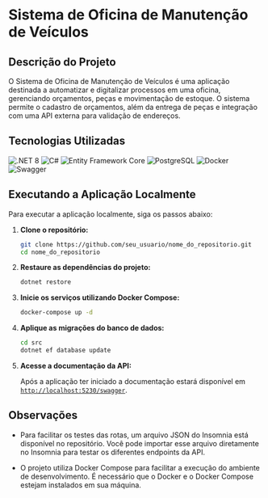 # Sistema de Oficina de Manutenção de Veículos

## Descrição do Projeto
O Sistema de Oficina de Manutenção de Veículos é uma aplicação destinada a automatizar e digitalizar processos em uma oficina, gerenciando orçamentos, peças e movimentação de estoque. O sistema permite o cadastro de orçamentos, além da entrega de peças e integração com uma API externa para validação de endereços.

## Tecnologias Utilizadas
![.NET 8](https://img.shields.io/badge/.NET%208-512BD4?style=flat-square&logo=.net&logoColor=white)
![C#](https://img.shields.io/badge/C%23-239120?style=flat-square&logo=csharp&logoColor=white)
![Entity Framework Core](https://img.shields.io/badge/Entity%20Framework%20Core-5B2D88?style=flat-square&logo=dotnet&logoColor=white)
![PostgreSQL](https://img.shields.io/badge/PostgreSQL-336791?style=flat-square&logo=postgresql&logoColor=white)
![Docker](https://img.shields.io/badge/Docker-2496ED?style=flat-square&logo=docker&logoColor=white)
![Swagger](https://img.shields.io/badge/Swagger-85EA2D?style=flat-square&logo=swagger&logoColor=black)

## Executando a Aplicação Localmente
Para executar a aplicação localmente, siga os passos abaixo:

1. **Clone o repositório:**
    ```bash
    git clone https://github.com/seu_usuario/nome_do_repositorio.git
    cd nome_do_repositorio
    ```

2. **Restaure as dependências do projeto:**
    ```bash
    dotnet restore
    ```

3. **Inicie os serviços utilizando Docker Compose:**

    ```bash
    docker-compose up -d
    ```

4. **Aplique as migrações do banco de dados:**

   ```bash
   cd src
   dotnet ef database update
   ```

5. **Acesse a documentação da API:**

   Após a aplicação ter iniciado a documentação estará disponível em [`http://localhost:5230/swagger`](http://localhost:5230/swagger).

## Observações
- Para facilitar os testes das rotas, um arquivo JSON do Insomnia está disponível no repositório. Você pode importar esse arquivo diretamente no Insomnia para testar os diferentes endpoints da API.

- O projeto utiliza Docker Compose para facilitar a execução do ambiente de desenvolvimento. É necessário que o Docker e o Docker Compose estejam instalados em sua máquina.

